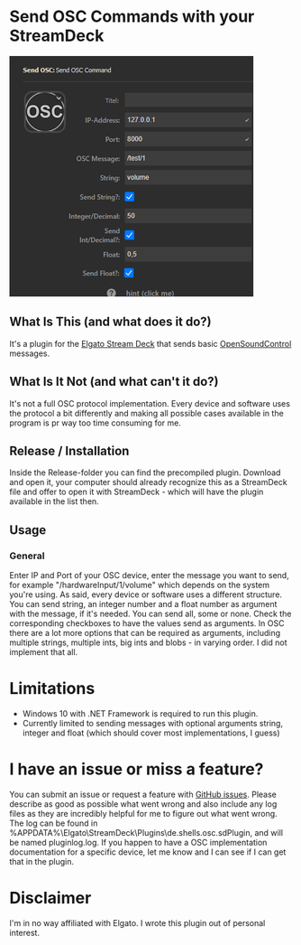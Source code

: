# Send OSC Commands with your StreamDeck

![Overview](/docs/O.png)

## What Is This (and what does it do?)

It's a plugin for the [Elgato Stream Deck][Stream Deck] that sends basic [OpenSoundControl][] messages.

## What Is It Not (and what can't it do?)

It's not a full OSC protocol implementation. Every device and software uses the protocol a bit differently and making all possible cases available in the program is pr way too time consuming for me.

## Release / Installation

Inside the Release-folder you can find the precompiled plugin. Download and open it, your computer should already recognize this as a StreamDeck file and offer to open it with StreamDeck - which will have the plugin available in the list then.

## Usage
### General

Enter IP and Port of your OSC device, enter the message you want to send, for example "/hardwareInput/1/volume" which depends on the system you're using. As said, every device or software uses a different structure.
You can send string, an integer number and a float number as argument with the message, if it's needed. You can send all, some or none. Check the corresponding checkboxes to have the values send as arguments.
In OSC there are a lot more options that can be required as arguments, including multiple strings, multiple ints, big ints and blobs - in varying order. I did not implement that all.

# Limitations

- Windows 10 with .NET Framework is required to run this plugin.
- Currently limited to sending messages with optional arguments string, integer and float (which should cover most implementations, I guess)

# I have an issue or miss a feature?

You can submit an issue or request a feature with [GitHub issues]. Please describe as good as possible what went wrong and also include any log files as they are incredibly helpful for me to figure out what went wrong. The log can be found in %APPDATA%\Elgato\StreamDeck\Plugins\de.shells.osc.sdPlugin, and will be named pluginlog.log.
If you happen to have a OSC implementation documentation for a specific device, let me know and I can see if I can get that in the plugin.

# Disclaimer
I'm in no way affiliated with Elgato. I wrote this plugin out of personal interest.

<!-- Reference Links -->

[Stream Deck]: https://www.elgato.com/gaming/stream-deck/ "Elgato's Stream Deck product page"
[OpenSoundControl]: http://opensoundcontrol.org/introduction-osc "OSC homepage"
[GitHub issues]: https://github.com/shells-dw/streamdeck-totalmix/issues "GitHub issues link"

